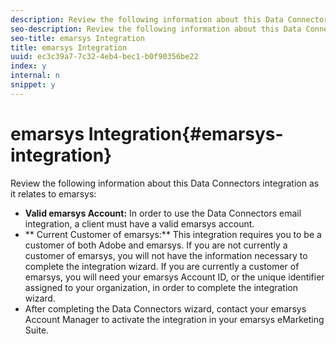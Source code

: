 ```yaml
---
description: Review the following information about this Data Connectors integration as it relates to emarsys 
seo-description: Review the following information about this Data Connectors integration as it relates to emarsys 
seo-title: emarsys Integration
title: emarsys Integration
uuid: ec3c39a7-7c32-4eb4-bec1-b0f90356be22
index: y
internal: n
snippet: y
---
```


# emarsys Integration{#emarsys-integration}

Review the following information about this Data Connectors integration as it relates to emarsys:

* **Valid emarsys Account:** In order to use the Data Connectors email integration, a client must have a valid emarsys account. 
* ** Current Customer of emarsys:** This integration requires you to be a customer of both Adobe and emarsys. If you are not currently a customer of emarsys, you will not have the information necessary to complete the integration wizard. If you are currently a customer of emarsys, you will need your emarsys Account ID, or the unique identifier assigned to your organization, in order to complete the integration wizard. 
* After completing the Data Connectors wizard, contact your emarsys Account Manager to activate the integration in your emarsys eMarketing Suite.


